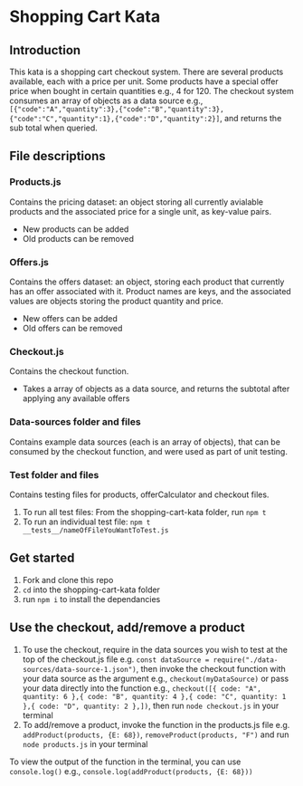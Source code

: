 # Shopping Cart Kata

## Introduction

This kata is a shopping cart checkout system. There are several products available, each with a price per unit. Some products have a special offer price when bought in certain quantities e.g., 4 for 120. The checkout system consumes an array of objects as a data source e.g.,`[{"code":"A","quantity":3},{"code":"B","quantity":3},{"code":"C","quantity":1},{"code":"D","quantity":2}]`, and returns the sub total when queried.

## File descriptions

### Products.js

Contains the pricing dataset: an object storing all currently avialable products and the associated price for a single unit, as key-value pairs.
- New products can be added
- Old products can be removed

### Offers.js

Contains the offers dataset: an object, storing each product that currently has an offer associated with it. Product names are keys, and the associated values are objects storing the product quantity and price.
- New offers can be added
- Old offers can be removed

### Checkout.js

Contains the checkout function.
- Takes a array of objects as a data source, and returns the subtotal after applying any available offers

### Data-sources folder and files
Contains example data sources (each is an array of objects), that can be consumed by the checkout function, and were used as part of unit testing.

### Test folder and files

Contains testing files for products, offerCalculator and checkout files.

1. To run all test files: From the shopping-cart-kata folder, run `npm t`
2. To run an individual test file: `npm t __tests__/nameOfFileYouWantToTest.js`

## Get started

1. Fork and clone this repo
2. `cd` into the shopping-cart-kata folder
3. run `npm i` to install the dependancies

## Use the checkout, add/remove a product
1. To use the checkout, require in the data sources you wish to test at the top of the checkout.js file e.g. 
`const dataSource = require("./data-sources/data-source-1.json")`, then invoke the checkout function with your data source as the argument e.g., `checkout(myDataSource)` or pass your data directly into the function e.g., `checkout([{ code: "A", quantity: 6 },{ code: "B", quantity: 4 },{ code: "C", quantity: 1 },{ code: "D", quantity: 2 },])`, then run `node checkout.js` in your terminal
2. To add/remove a product, invoke the function in the products.js file e.g. `addProduct(products, {E: 68})`, `removeProduct(products, "F")` and run `node products.js` in your terminal


To view the output of the function in the terminal, you can use `console.log()` e.g.,
`console.log(addProduct(products, {E: 68}))`
